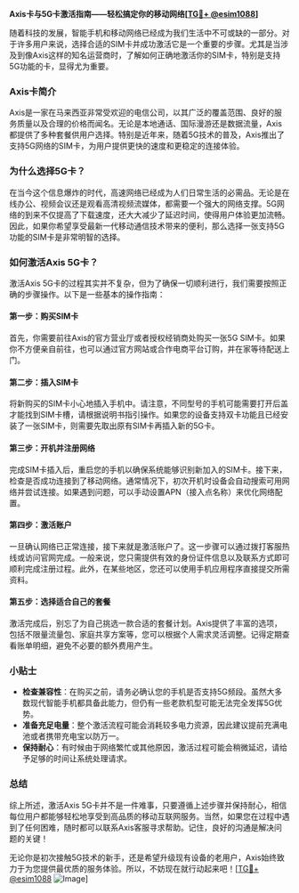 **Axis卡与5G卡激活指南——轻松搞定你的移动网络[[TG💪+ @esim1088](https://t.me/s/esim1088)]**

随着科技的发展，智能手机和移动网络已经成为我们生活中不可或缺的一部分。对于许多用户来说，选择合适的SIM卡并成功激活它是一个重要的步骤。尤其是当涉及到像Axis这样的知名运营商时，了解如何正确地激活你的SIM卡，特别是支持5G功能的卡，显得尤为重要。

### Axis卡简介

Axis是一家在马来西亚非常受欢迎的电信公司，以其广泛的覆盖范围、良好的服务质量以及合理的价格而闻名。无论是本地通话、国际漫游还是数据流量，Axis都提供了多种套餐供用户选择。特别是近年来，随着5G技术的普及，Axis推出了支持5G网络的SIM卡，为用户提供更快的速度和更稳定的连接体验。

### 为什么选择5G卡？

在当今这个信息爆炸的时代，高速网络已经成为人们日常生活的必需品。无论是在线办公、视频会议还是观看高清视频流媒体，都需要一个强大的网络支撑。5G网络的到来不仅提高了下载速度，还大大减少了延迟时间，使得用户体验更加流畅。因此，如果你希望享受最新一代移动通信技术带来的便利，那么选择一张支持5G功能的SIM卡是非常明智的选择。

### 如何激活Axis 5G卡？

激活Axis 5G卡的过程其实并不复杂，但为了确保一切顺利进行，我们需要按照正确的步骤操作。以下是一些基本的操作指南：

#### 第一步：购买SIM卡
首先，你需要前往Axis的官方营业厅或者授权经销商处购买一张5G SIM卡。如果你不方便亲自前往，也可以通过官方网站或合作电商平台订购，并在家等待配送上门。

#### 第二步：插入SIM卡
将新购买的SIM卡小心地插入手机中。请注意，不同型号的手机可能需要打开后盖才能找到SIM卡槽，请根据说明书指引操作。如果您的设备支持双卡功能且已经安装了一张SIM卡，则需要先取出原有SIM卡再插入新的5G卡。

#### 第三步：开机并注册网络
完成SIM卡插入后，重启您的手机以确保系统能够识别新加入的SIM卡。接下来，检查是否成功连接到了移动网络。通常情况下，初次开机时设备会自动搜索可用网络并尝试连接。如果遇到问题，可以手动设置APN（接入点名称）来优化网络配置。

#### 第四步：激活账户
一旦确认网络已正常连接，接下来就是激活账户了。这一步骤可以通过拨打客服热线或访问官网完成。一般来说，您只需提供有效的身份证件信息以及联系方式即可顺利完成注册过程。此外，在某些地区，您还可以使用手机应用程序直接提交所需资料。

#### 第五步：选择适合自己的套餐
激活完成后，别忘了为自己挑选一款合适的套餐计划。Axis提供了丰富的选项，包括不限量流量包、家庭共享方案等，您可以根据个人需求灵活调整。记得定期查看账单明细，避免不必要的额外费用产生。

### 小贴士

- **检查兼容性**：在购买之前，请务必确认您的手机是否支持5G频段。虽然大多数现代智能手机都具备此能力，但仍有一些老款机型可能无法完全发挥5G优势。
- **准备充足电量**：整个激活流程可能会消耗较多电力资源，因此建议提前充满电池或者携带充电宝以防万一。
- **保持耐心**：有时候由于网络繁忙或其他原因，激活过程可能会稍微延迟，请给予足够的时间让系统处理请求。

### 总结

综上所述，激活Axis 5G卡并不是一件难事，只要遵循上述步骤并保持耐心，相信每位用户都能够轻松地享受到高品质的移动互联网服务。当然，如果您在过程中遇到了任何困难，随时都可以联系Axis客服寻求帮助。记住，良好的沟通是解决问题的关键！

无论你是初次接触5G技术的新手，还是希望升级现有设备的老用户，Axis始终致力于为您提供最优质的服务体验。所以，不妨现在就行动起来吧！[[TG💪+ @esim1088](https://t.me/s/esim1088) ![Image](https://i.postimg.cc/4NQfJmqS/Snipaste-2025-05-13-00-14-12.png)]
